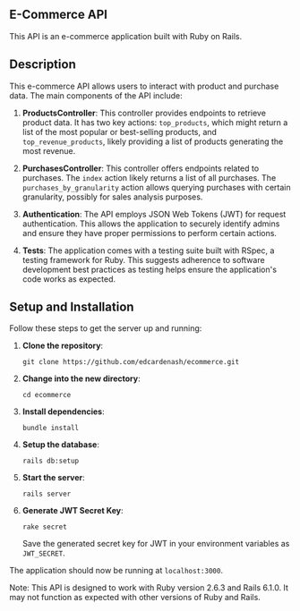 ## E-Commerce API

This API is an e-commerce application built with Ruby on Rails.

## Description

This e-commerce API allows users to interact with product and purchase data. The main components of the API include:

1. **ProductsController**: This controller provides endpoints to retrieve product data. It has two key actions: `top_products`, which might return a list of the most popular or best-selling products, and `top_revenue_products`, likely providing a list of products generating the most revenue.

2. **PurchasesController**: This controller offers endpoints related to purchases. The `index` action likely returns a list of all purchases. The `purchases_by_granularity` action allows querying purchases with certain granularity, possibly for sales analysis purposes.

3. **Authentication**: The API employs JSON Web Tokens (JWT) for request authentication. This allows the application to securely identify admins and ensure they have proper permissions to perform certain actions.

4. **Tests**: The application comes with a testing suite built with RSpec, a testing framework for Ruby. This suggests adherence to software development best practices as testing helps ensure the application's code works as expected.

## Setup and Installation

Follow these steps to get the server up and running:

1. **Clone the repository**:

    ```
    git clone https://github.com/edcardenash/ecommerce.git
    ```

2. **Change into the new directory**:

    ```
    cd ecommerce
    ```

3. **Install dependencies**:

    ```
    bundle install
    ```

4. **Setup the database**:

    ```
    rails db:setup
    ```

5. **Start the server**:

    ```
    rails server
    ```

6. **Generate JWT Secret Key**:

    ```
    rake secret
    ```

    Save the generated secret key for JWT in your environment variables as `JWT_SECRET`.

The application should now be running at `localhost:3000`.

Note: This API is designed to work with Ruby version 2.6.3 and Rails 6.1.0. It may not function as expected with other versions of Ruby and Rails.
